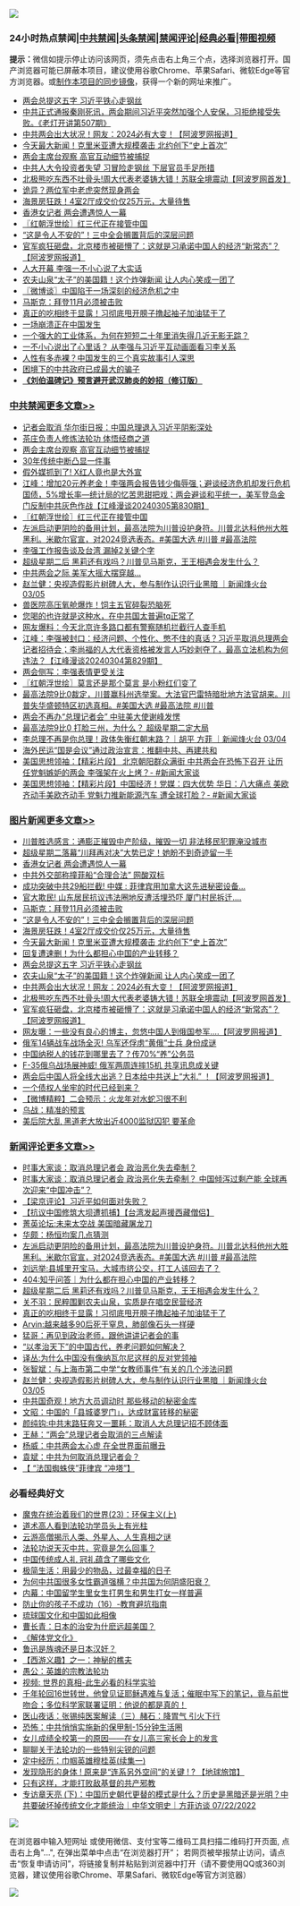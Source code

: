 ![](https://raw.githubusercontent.com/jsvpn/jsproxy/dev/64photo/fqnews-qr.jpg)

<div id="tt">
<h3>24小时热点禁闻|<a href="#%E4%B8%AD%E5%85%B1%E7%A6%81%E9%97%BB%E6%9B%B4%E5%A4%9A%E6%96%87%E7%AB%A0">中共禁闻</a>|<a href="#%E5%9B%BE%E7%89%87%E6%96%B0%E9%97%BB%E6%9B%B4%E5%A4%9A%E6%96%87%E7%AB%A0">头条禁闻</a>|<a href="#%E6%96%B0%E9%97%BB%E8%AF%84%E8%AE%BA%E6%9B%B4%E5%A4%9A%E6%96%87%E7%AB%A0">禁闻评论|<a href="#%E5%BF%85%E7%9C%8B%E7%BB%8F%E5%85%B8%E5%A5%BD%E6%96%87">经典必看</a>|<a href="https://fanb1.xyz/3" target="_blank">带图视频</a></h3>
<div><b>提示：</b>微信如提示停止访问该网页，须先点击右上角三个点，选择浏览器打开。国产浏览器可能已屏蔽本项目，建议使用谷歌Chrome、苹果Safari、微软Edge等官方浏览器。或<a href="%E5%88%B6%E4%BD%9Cgit%E7%A6%81%E9%97%BB%E9%95%9C%E5%83%8F.md">制作本项目的同步镜像</a>，获得一个新的网址来推广。</div>
<ul>

<li><a href="/topimagenews/20240306/2009438.md">两会总提这五字 习近平铁心走钢丝</a></li>
<li><a href="/sohnews/20240306/2009609.md">中共正式通报秦刚死讯，两会期间习近平突然加强个人安保，习拒绝接受失败。《老灯开讲第507期》</a></li>
<li><a href="/topimagenews/20240306/2009436.md">中共两会出大状况！网友：2024必有大变！【阿波罗网报道】</a></li>
<li><a href="/topimagenews/20240306/2009451.md">今天最大新闻！克里米亚遭大规模袭击 北约创下“史上首次”</a></li>
<li><a href="/cbnews/20240306/2009613.md">两会主席台观察 高官互动细节被捕捉</a></li>
<li><a href="/baitai/20240306/2009355.md">中共人大令投资者失望 习冒险走钢丝 下层官员手足所措</a></li>
<li><a href="/topimagenews/20240306/2009404.md">北极熊吃东西不吐骨头!周大代表老婆铸大错！苏联全境震动【阿波罗网首发】</a></li>
<li><a href="/ccpdope/20240306/2009623.md">诡异？两位军中老虎突然现身两会</a></li>
<li><a href="/topimagenews/20240306/2009452.md">海景房狂跌！4室2厅成交价仅25万元，大量待售</a></li>
<li><a href="/topimagenews/20240306/2009692.md">香港女记者 两会遭遇惊人一幕</a></li>
<li><a href="/cbnews/20240306/2009554.md">〖红朝浮世绘〗红三代正在接管中国</a></li>
<li><a href="/topimagenews/20240306/2009483.md">“这是令人不安的”！三中全会搁置背后的深层问题</a></li>
<li><a href="/topimagenews/20240306/2009403.md">官军疯狂砸盘，北京楼市被砸懵了：这就是习承诺中国人的经济“新常态”？【阿波罗网报道】</a></li>
<li><a href="/ccpdope/20240306/2009580.md">人大开幕 李强一不小心说了大实话</a></li>
<li><a href="/topimagenews/20240306/2009437.md">农夫山泉“太子”的美国籍！这个炸弹新闻 让人内心笑成一团了</a></li>
<li><a href="/ssgc/20240306/2009475.md">〖微博谈〗中国陷于一场深刻的经济危机之中</a></li>
<li><a href="/topimagenews/20240306/2009535.md">马斯克：拜登11月必须被击败</a></li>
<li><a href="/comments/20240306/2009494.md">真正的吃相终于显露！习彻底甩开膀子撸起袖子加油猛干了</a></li>
<li><a href="/finance/20240306/2009614.md">一场崩溃正在中国发生</a></li>
<li><a href="/baitai/20240306/2009391.md">一个强大的工业体系，为何在短短二十年里消失得几近无影无踪？</a></li>
<li><a href="/baitai/20240306/2009700.md">一不小心说出了心里话？ 从李强与习近平互动画面看习李关系</a></li>
<li><a href="/cnnews/20240306/2009643.md">人性有多赤裸？中国发生的三个真实故事引人深思</a></li>
<li><a href="/ccpdope/20240306/2009371.md">困境下的中共政府已成最大的骗子</a></li>
<li><b><a href="/comments/20200207/1272816.md" target="_blank">《刘伯温碑记》预言避开武汉肺炎的妙招（修订版）</a></b></li>
</ul>
</div>

<div class="catlist">
<h3><a href="/cbnews/" target="_blank">中共禁闻</a><span><a href="/cbnews/" target="_blank" rel="nofollow">更多文章>></a></span></h3>
<ul>
<li><a href="/cbnews/20240307/2009770.md" target="_blank">记者会取消 华尔街日报：中国总理退入习近平阴影深处</a></li>
<li><a href="/cbnews/20240306/2008652.md" target="_blank">茶庄负责人修炼法轮功 体悟经商之道</a></li>
<li><a href="/cbnews/20240306/2009613.md" target="_blank">两会主席台观察 高官互动细节被捕捉</a></li>
<li><a href="/cbnews/20240306/2009612.md" target="_blank">30年传统中断凸显一件事</a></li>
<li><a href="/cbnews/20240306/2009611.md" target="_blank">假外媒抓到了! X红人竟也是大外宣</a></li>
<li><a href="/cbnews/20240306/2009570.md" target="_blank">江峰：增加20元养老金！李强两会报告钱少侮辱强；避谈经济危机却发行危机国债，5%增长率&#8212;统计局的忆苦思甜把戏；两会避谈和平统一，美军登岛金门反制中共灰色作战【江峰漫谈20240305第830期】</a></li>
<li><a href="/cbnews/20240306/2009554.md" target="_blank">〖红朝浮世绘〗红三代正在接管中国</a></li>
<li><a href="/comments/20240306/2009523.md" target="_blank">左派启动更阴险的备用计划，最高法院为川普设护身符。川普北达科他州大胜黑利。米歇尔官宣，对2024竞选表态。#美国大选 #川普 #最高法院</a></li>
<li><a href="/cbnews/20240306/2009511.md" target="_blank">李强工作报告谈及台湾 漏掉2关键个字</a></li>
<li><a href="/comments/20240306/2009503.md" target="_blank">超级星期二后 黑莉还有戏吗？川普见马斯克，王王相遇会发生什么？</a></li>
<li><a href="/cbnews/20240306/2009466.md" target="_blank">中共两会之际 美军大摇大摆穿越…</a></li>
<li><a href="/comments/20240306/2009449.md" target="_blank">赵兰健：央视造假影片树碑人大，参与制作认识行业黑暗 ｜新闻烽火台 03/05</a></li>
<li><a href="/cbnews/20240305/2009316.md" target="_blank">兽医院高压氧舱爆炸！饲主五官碎裂恐脑死</a></li>
<li><a href="/cbnews/20240305/2009214.md" target="_blank">您喝的也许就是这种水，在中共国太普遍tq正常了</a></li>
<li><a href="/cbnews/20240305/2009123.md" target="_blank">网友爆料：今天北京许多路口都有警察随机拦截行人查手机</a></li>
<li><a href="/cbnews/20240305/2009122.md" target="_blank">江峰：李强被封口：经济问题、个性化、憋不住的真话？习近平取消总理两会记者招待会；李尚福的人大代表资格被发言人巧妙剥夺了，最高立法机构为何违法？【江峰漫谈20240304第829期】</a></li>
<li><a href="/cbnews/20240305/2009108.md" target="_blank">两会侧写：李强表情更受关注</a></li>
<li><a href="/cbnews/20240305/2009100.md" target="_blank">〖红朝浮世绘〗莫言还是那个莫言 是小粉红们变了</a></li>
<li><a href="/comments/20240305/2009055.md" target="_blank">最高法院9比0裁定，川普赢科州选举案。大法官巴雷特暗批地方法官胡来。川普失华盛顿特区初选真相。#美国大选 #最高法院 #川普</a></li>
<li><a href="/cbnews/20240305/2009031.md" target="_blank">两会不再办“总理记者会” 中驻美大使谢峰发愣</a></li>
<li><a href="/comments/20240305/2009021.md" target="_blank">最高法院9比0 打脸三州，为什么？ 超级星期二定大局</a></li>
<li><a href="/comments/20240305/2008998.md" target="_blank">李总理不再是你总理！政体失衡红朝末路？｜胡平 方菲 ｜新闻烽火台 03/04</a></li>
<li><a href="/cbnews/20240305/2008963.md" target="_blank">海外民运“国是会议”通过政治宣言：推翻中共、再建共和</a></li>
<li><a href="/cbnews/20240305/2008943.md" target="_blank">美国思想领袖：【精彩片段】 北京朝阳群众满街 中共两会在恐怖下召开 让历任党魁嫉妒的两会 李强架在火上烤？- #新闻大家谈</a></li>
<li><a href="/cbnews/20240305/2008942.md" target="_blank">美国思想领袖：【精彩片段】中国经济！党媒：四大优势 华日：八大痛点 美欧齐动手美欧齐动手 党魁力推新能源汽车 遭全球打脸？- #新闻大家谈</a></li>

</ul>
</div>
<div class="catlist">
<h3><a href="/topimagenews/" target="_blank">图片新闻</a><span><a href="/topimagenews/" target="_blank" rel="nofollow">更多文章>></a></span></h3>
<ul>
<li><a href="/topimagenews/20240306/2009744.md" target="_blank">川普胜选感言：通膨正摧毁中产阶级，摧毁一切 非法移民犯罪淹没城市</a></li>
<li><a href="/topimagenews/20240306/2009743.md" target="_blank">超级星期二落幕“川拜再对决”大势已定！她盼不到奇迹留一手</a></li>
<li><a href="/topimagenews/20240306/2009692.md" target="_blank">香港女记者 两会遭遇惊人一幕</a></li>
<li><a href="/topimagenews/20240306/2009663.md" target="_blank">中共外交部称撞菲船“合理合法” 网酸双标</a></li>
<li><a href="/topimagenews/20240306/2009662.md" target="_blank">成功突破中共29船拦截! 中媒 : 菲律宾用加拿大这先进秘密设备&#8230;</a></li>
<li><a href="/topimagenews/20240306/2009660.md" target="_blank">官大欺民! 山东居民抗议违法圈地反遭活埋恐吓 厦门村民拆迁&#8230;.</a></li>
<li><a href="/topimagenews/20240306/2009535.md" target="_blank">马斯克：拜登11月必须被击败</a></li>
<li><a href="/topimagenews/20240306/2009483.md" target="_blank">“这是令人不安的”！三中全会搁置背后的深层问题</a></li>
<li><a href="/topimagenews/20240306/2009452.md" target="_blank">海景房狂跌！4室2厅成交价仅25万元，大量待售</a></li>
<li><a href="/topimagenews/20240306/2009451.md" target="_blank">今天最大新闻！克里米亚遭大规模袭击 北约创下“史上首次”</a></li>
<li><a href="/topimagenews/20240306/2009450.md" target="_blank">回复遭速删！为什么都担心中国的产业转移？</a></li>
<li><a href="/topimagenews/20240306/2009438.md" target="_blank">两会总提这五字 习近平铁心走钢丝</a></li>
<li><a href="/topimagenews/20240306/2009437.md" target="_blank">农夫山泉“太子”的美国籍！这个炸弹新闻 让人内心笑成一团了</a></li>
<li><a href="/topimagenews/20240306/2009436.md" target="_blank">中共两会出大状况！网友：2024必有大变！【阿波罗网报道】</a></li>
<li><a href="/topimagenews/20240306/2009404.md" target="_blank">北极熊吃东西不吐骨头!周大代表老婆铸大错！苏联全境震动【阿波罗网首发】</a></li>
<li><a href="/topimagenews/20240306/2009403.md" target="_blank">官军疯狂砸盘，北京楼市被砸懵了：这就是习承诺中国人的经济“新常态”？【阿波罗网报道】</a></li>
<li><a href="/topimagenews/20240305/2009213.md" target="_blank">网友曝：一些没有良心的博主，忽悠中国人到俄国参军&#8230;.【阿波罗网报道】</a></li>
<li><a href="/topimagenews/20240305/2009209.md" target="_blank">俄军14辆战车战场全灭! 乌军还俘虏“黄俄”士兵 身份成谜</a></li>
<li><a href="/topimagenews/20240305/2009195.md" target="_blank">中国纳税人的钱花到哪里去了？传70%“养”公务员</a></li>
<li><a href="/topimagenews/20240305/2009180.md" target="_blank">F-35俄乌战场展神威! 俄军两周连摔15机 共享讯息成关键</a></li>
<li><a href="/topimagenews/20240305/2009179.md" target="_blank">两会后中国人将全线大出逃？日本给中共送上“大礼” ！【阿波罗网报道】</a></li>
<li><a href="/topimagenews/20240305/2009079.md" target="_blank">一个债权人坐牢的时代已经到来？</a></li>
<li><a href="/topimagenews/20240305/2009060.md" target="_blank">【微博精粹】二会预示：火龙年对水蛇习很不利</a></li>
<li><a href="/topimagenews/20240305/2009007.md" target="_blank">乌战：精准的预言</a></li>
<li><a href="/topimagenews/20240305/2009001.md" target="_blank">美后院大乱 黑道老大放出近4000监狱囚犯 要革命</a></li>

</ul>
</div>
<div class="catlist">
<h3><a href="/comments/" target="_blank">新闻评论</a><span><a href="/comments/" target="_blank" rel="nofollow">更多文章>></a></span></h3>
<ul>
<li><a href="/comments/20240306/2009762.md" target="_blank">时事大家谈：取消总理记者会 政治恶化失去牵制？</a></li>
<li><a href="/comments/20240306/2009739.md" target="_blank">时事大家谈：取消总理记者会 政治恶化失去牵制？ 中国倾泻过剩产能 全球再次迎来“中国冲击”？</a></li>
<li><a href="/comments/20240306/2009714.md" target="_blank">【梁京评论】习近平如何面对失败？</a></li>
<li><a href="/comments/20240306/2009651.md" target="_blank">【抗议中国修筑大坝遭抓捕】【台湾发起声援西藏僧侣】</a></li>
<li><a href="/comments/20240306/2009552.md" target="_blank">菁英论坛:未来太空战 美国暗藏屠龙刀</a></li>
<li><a href="/comments/20240306/2009539.md" target="_blank">华颇：杨恒均案几点猜测</a></li>
<li><a href="/comments/20240306/2009523.md" target="_blank">左派启动更阴险的备用计划，最高法院为川普设护身符。川普北达科他州大胜黑利。米歇尔官宣，对2024竞选表态。#美国大选 #川普 #最高法院</a></li>
<li><a href="/comments/20240306/2009522.md" target="_blank">刘远举:县城里开宝马，大城市挤公交，打工人该回去了？</a></li>
<li><a href="/comments/20240306/2009521.md" target="_blank">404:知乎问答｜为什么都在担心中国的产业转移？</a></li>
<li><a href="/comments/20240306/2009503.md" target="_blank">超级星期二后 黑莉还有戏吗？川普见马斯克，王王相遇会发生什么？</a></li>
<li><a href="/comments/20240306/2009495.md" target="_blank">关不羽：民粹围剿农夫山泉，实质是在唱空民营经济</a></li>
<li><a href="/comments/20240306/2009494.md" target="_blank">真正的吃相终于显露！习彻底甩开膀子撸起袖子加油猛干了</a></li>
<li><a href="/comments/20240306/2009493.md" target="_blank">Arvin:越来越多90后死于窒息，肺部像石头一样硬</a></li>
<li><a href="/comments/20240306/2009492.md" target="_blank">猛哥：再见到政治老师，跟他讲讲记者会的事</a></li>
<li><a href="/comments/20240306/2009470.md" target="_blank">“以孝治天下”的中国古代，养老问题如何解决？</a></li>
<li><a href="/comments/20240306/2009469.md" target="_blank">译丛:为什么中国没有像纳瓦尔尼这样的反对党领袖</a></li>
<li><a href="/comments/20240306/2009468.md" target="_blank">张智斌：与上海市第二中学“女教师事件”有关的几个涉法问题</a></li>
<li><a href="/comments/20240306/2009449.md" target="_blank">赵兰健：央视造假影片树碑人大，参与制作认识行业黑暗 ｜新闻烽火台 03/05</a></li>
<li><a href="/comments/20240306/2009440.md" target="_blank">中共国奇观！地方大员调动时 那些移动的秘密金库</a></li>
<li><a href="/comments/20240306/2009434.md" target="_blank">文昭：中国的「县城婆罗门」，达成财富转移的秘密</a></li>
<li><a href="/comments/20240306/2009416.md" target="_blank">颜纯钩:中共末路狂奔又一噩耗：取消人大总理记招不顾体面</a></li>
<li><a href="/comments/20240306/2009415.md" target="_blank">王赫：“两会”总理记者会取消的三点解读</a></li>
<li><a href="/comments/20240306/2009408.md" target="_blank">杨威：中共两会太心虚 在全世界面前曝丑</a></li>
<li><a href="/comments/20240306/2009407.md" target="_blank">袁斌：中共为何取消总理记者会？</a></li>
<li><a href="/comments/20240306/2009381.md" target="_blank">【 “法国蜘蛛侠”菲律宾 “冲塔”】</a></li>

</ul>
</div>

<div class="catlist">
<h3>必看经典好文</h3>
<ul>
<li><a href="/ssgc/20180904/993719.md" target="_blank">魔鬼在统治着我们的世界(23)：环保主义(上)</a></li>
<li><a href="/comments/20200227/1284657.md" target="_blank">道术高人看到法轮功学员头上有光柱</a></li>
<li><a href="/comments/20200919/82684.md" target="_blank">云游高僧揭示人类、外星人、人生真相之谜</a></li>
<li><a href="/comments/20210308/1500552.md" target="_blank">法轮功说天灭中共，究竟是怎么回事？</a></li>
<li><a href="/bannedvideo/20211002/1631942.md" target="_blank">中国传统成人礼 冠礼蕴含了哪些文化</a></li>
<li><a href="/comments/20221023/1801109.md" target="_blank">极简生活：用最少的物品，过最幸福的日子</a></li>
<li><a href="/comments/20240126/1992850.md" target="_blank">为何中共国很多女性霸道强横？中共国为何阴盛阳衰？</a></li>
<li><a href="/comments/20240126/1992876.md" target="_blank">内幕：中国留学生里女生打男生和男生打女一样普遍</a></li>
<li><a href="/comments/20231004/1942361.md" target="_blank">防止你的孩子不成功（16）-教育避坑指南</a></li>
<li><a href="/bannedvideo/20220411/1717515.md" target="_blank">琉球国文化和中国如此相像</a></li>
<li><a href="/taiwannews/20221015/1797413.md" target="_blank">曹长青：日本的治安为什麽远超美国？</a></li>
<li><a href="/bookwiki/20130610/138400.md" target="_blank">《解体党文化》</a></li>
<li><a href="/comments/20220814/1771410.md" target="_blank">鲁迅是族魂还是日本汉奸？</a></li>
<li><a href="/comments/20210210/1484775.md" target="_blank">【西游义趣】之一：神秘的樵夫</a></li>
<li><a href="/comments/20200313/1292991.md" target="_blank">愚公：英雄的宗教法轮功</a></li>
<li><a href="/aomi/supernatural/20150313/374665.md" target="_blank">视频: 世界的真相-此生必看的科学实验</a></li>
<li><a href="/comments/20210827/1614424.md" target="_blank">千年轮回16世转世，他曾见证耶稣遇难与复活；催眠中写下的笔记，竟与前世吻合；多位科学家联署证明：他说的都是真的！</a></li>
<li><a href="/comments/20231223/1978148.md" target="_blank">医山夜话：张锡纯医案解读（三）赭石：降胃气 引火下行</a></li>
<li><a href="/baitai/20200711/1359005.md" target="_blank">恐怖：中共悄悄实施新的保甲制-15分钟生活圈</a></li>
<li><a href="/comments/20210801/1597741.md" target="_blank">女儿成绩全校第一的原因——在女儿高三家长会上的发言</a></li>
<li><a href="/comments/20190417/1114875.md" target="_blank">聊聊关于法轮功的一些特别尖锐的问题</a></li>
<li><a href="/tculture/20161028/606931.md" target="_blank">定中经历：巾帼英雄穆桂英(续集一)</a></li>
<li><a href="/bannedvideo/20220611/1744386.md" target="_blank">发现隐形的身体 ! 原来是“连系另外空间”的关键 ! ? 【地球旅馆】</a></li>
<li><a href="/comments/20220127/1684835.md" target="_blank">只有这样，才能打败敌基督的共产邪教</a></li>
<li><a href="/bannedvideo/20220723/1761909.md" target="_blank">专访章天亮 (下)：中国历史朝代更替的模式是什么？历史是黑暗还是光明？中共要破坏掉传统文化才能统治｜中华文明史｜方菲访谈 07/22/2022</a></li>

</ul>
</div>

![](https://raw.githubusercontent.com/jsvpn/jsproxy/dev/64photo/fqnews-qr.jpg)

在浏览器中输入短网址 或使用微信、支付宝等二维码工具扫描二维码打开页面, 点击右上角"...", 在弹出菜单中点击“在浏览器打开”； 若网页被举报禁止访问，请点击“恢复申请访问”，将链接复制并粘贴到浏览器中打开（请不要使用QQ或360浏览器，建议使用谷歌Chrome、苹果Safari、微软Edge等官方浏览器）

![](https://raw.githubusercontent.com/jsvpn/jsproxy/dev/64photo/wx.jpg)